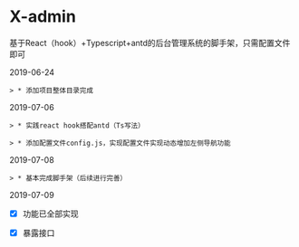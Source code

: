# X-admin
基于React（hook）+Typescript+antd的后台管理系统的脚手架，只需配置文件即可


2019-06-24  
 
    > * 添加项目整体目录完成 
 
2019-07-06  
 
    > * 实践react hook搭配antd（Ts写法）
    
    > * 添加配置文件config.js，实现配置文件实现动态增加左侧导航功能
 
2019-07-08  
 
    > * 基本完成脚手架（后续进行完善）

2019-07-09
- [x] 功能已全部实现
- [x] 暴露接口


